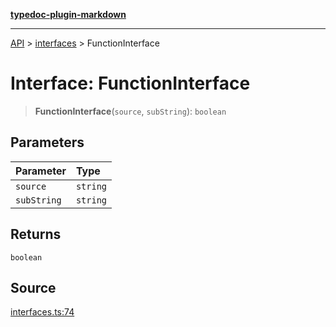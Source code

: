 [**typedoc-plugin-markdown**](../../README.md)

***

[API](../../API.md) > [interfaces](../README.md) > FunctionInterface

# Interface: FunctionInterface

> **FunctionInterface**(`source`, `subString`): `boolean`

## Parameters

| Parameter | Type |
| :------ | :------ |
| `source` | `string` |
| `subString` | `string` |

## Returns

`boolean`

## Source

[interfaces.ts:74](https://github.com/tgreyuk/typedoc-plugin-markdown/blob/c50784c/packages/typedoc-plugin-markdown/test/stubs/default/interfaces.ts#L74)
